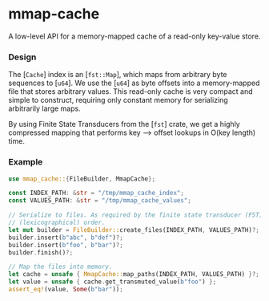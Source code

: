 # mmap-cache

A low-level API for a memory-mapped cache of a read-only key-value store.

### Design

The [`Cache`] index is an [`fst::Map`], which maps from arbitrary byte sequences to [`u64`]. We use the [`u64`] as byte
offsets into a memory-mapped file that stores arbitrary values. This read-only cache is very compact and simple to
construct, requiring only constant memory for serializing arbitrarily large maps.

By using Finite State Transducers from the [`fst`] crate, we get a highly compressed mapping that performs key --> offset
lookups in O(key length) time.

### Example

```rust
use mmap_cache::{FileBuilder, MmapCache};

const INDEX_PATH: &str = "/tmp/mmap_cache_index";
const VALUES_PATH: &str = "/tmp/mmap_cache_values";

// Serialize to files. As required by the finite state transducer (FST) builder, keys must be provided in sorted
// (lexicographical) order.
let mut builder = FileBuilder::create_files(INDEX_PATH, VALUES_PATH)?;
builder.insert(b"abc", b"def")?;
builder.insert(b"foo", b"bar")?;
builder.finish()?;

// Map the files into memory.
let cache = unsafe { MmapCache::map_paths(INDEX_PATH, VALUES_PATH) }?;
let value = unsafe { cache.get_transmuted_value(b"foo") };
assert_eq!(value, Some(b"bar"));
```
